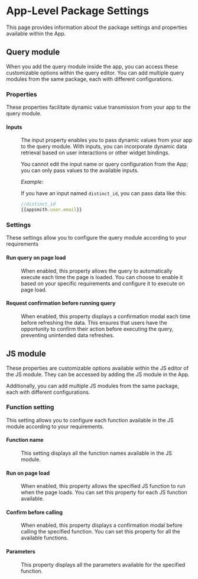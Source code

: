 # App-Level Package Settings

This page provides information about the package settings and properties available within the App.

## Query module

When you add the query module inside the app, you can access these customizable options within the query editor. You can add multiple query modules from the same package, each with different configurations.



### Properties 

These properties facilitate dynamic value transmission from your app to the query module. 

#### Inputs


<dd>

The input property enables you to pass dynamic values from your app to the query module. With inputs, you can incorporate dynamic data retrieval based on user interactions or other widget bindings. 

You cannot edit the input name or query configuration from the App; you can only pass values to the available inputs. 

<ZoomImage
  src="/img/inputs_mod_app.png" 
  alt=""
  caption=""
/>


*Example:*

If you have an input named `distinct_id`, you can pass data like this:

```js
//distinct_id
{{appsmith.user.email}}
```


</dd>



### Settings 

These settings allow you to configure the query module according to your requirements

#### Run query on page load

<dd>

When enabled, this property allows the query to automatically execute each time the page is loaded. You can choose to enable it based on your specific requirements and configure it to execute on page load.


</dd>


#### Request confirmation before running query


<dd>

When enabled, this property displays a confirmation modal each time before refreshing the data. This ensures that users have the opportunity to confirm their action before executing the query, preventing unintended data refreshes.

</dd>


## JS module

These properties are customizable options available within the JS editor of the JS module. They can be accessed by adding the JS module in the App.

Additionally, you can add multiple JS modules from the same package, each with different configurations.


<ZoomImage
  src="/img/js-module-setting.png" 
  alt=""
  caption=""
/>

### Function setting

This setting allows you to configure each function available in the JS module according to your requirements.

#### Function name

<dd>

This setting displays all the function names available in the JS module. 



</dd>

#### Run on page load

<dd>

When enabled, this property allows the specified JS function to run when the page loads. You can set this property for each JS function available.


</dd>


#### Confirm before calling


<dd>

When enabled, this property displays a confirmation modal before calling the specified function. You can set this property for all the available functions.


</dd>

#### Parameters

<dd>

This property displays all the parameters available for the specified function.


</dd>

